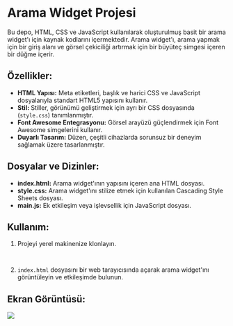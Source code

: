 # Arama Widget Projesi

Bu depo, HTML, CSS ve JavaScript kullanılarak oluşturulmuş basit bir arama widget'ı için kaynak kodlarını içermektedir. Arama widget'ı, arama yapmak için bir giriş alanı ve görsel çekiciliği artırmak için bir büyüteç simgesi içeren bir düğme içerir.

## Özellikler:
- **HTML Yapısı:** Meta etiketleri, başlık ve harici CSS ve JavaScript dosyalarıyla standart HTML5 yapısını kullanır.
- **Stil:** Stiller, görünümü geliştirmek için ayrı bir CSS dosyasında (`style.css`) tanımlanmıştır.
- **Font Awesome Entegrasyonu:** Görsel arayüzü güçlendirmek için Font Awesome simgelerini kullanır.
- **Duyarlı Tasarım:** Düzen, çeşitli cihazlarda sorunsuz bir deneyim sağlamak üzere tasarlanmıştır.

## Dosyalar ve Dizinler:
- **index.html:** Arama widget'ının yapısını içeren ana HTML dosyası.
- **style.css:** Arama widget'ını stilize etmek için kullanılan Cascading Style Sheets dosyası.
- **main.js:** Ek etkileşim veya işlevsellik için JavaScript dosyası.

## Kullanım:
1. Projeyi yerel makinenize klonlayın.
   ```bash
 

2. `index.html` dosyasını bir web tarayıcısında açarak arama widget'ını görüntüleyin ve etkileşimde bulunun.


## Ekran Görüntüsü:

![](search.gif)